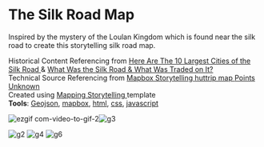# The Silk Road Map
 
Inspired by the mystery of the Loulan Kingdom which is found near the silk road to create this storytelling silk road map.
<div>
 Historical Content Referencing from <a href="[https://www.heritagedaily.com/2018/04/10-ancient-geoglyphs/118915](https://www.thecollector.com/silk-road-cities/#)">Here Are The 10 Largest Cities of the Silk Road
</a> &
<a href="[https://www.heritagedaily.com/2020/04/the-nazca-lines-interactive-map/127496](https://www.thecollector.com/what-was-the-silk-road/)">What Was the Silk Road & What Was Traded on It?
</a>
 </div>
 
 <div>
 Technical Source Referencing from <a href="https://connorrothschild.github.io">Mapbox Storytelling
</a> 
 <a href="[https://www.heritagedaily.com/2020/04/the-nazca-lines-interactive-map/127496](https://www.thecollector.com/what-was-the-silk-road/)](https://map.huttrip.com)">huttrip map
</a>
  <a href=" [ https://pointsunknown.nyc/web%20mapping/mapbox/2021/07/20/11A_MapboxStorytelling.html">Points Unknown
</a>
 </div>
 
  <div>
 Created using <a href="[https://connorrothschild.github.io](https://github.com/mapbox/storytelling)">Mapping Storytelling
</a> template

 </div>
 <strong>Tools</strong>: <ins>Geojson</ins>, <ins>mapbox</ins>, <ins>html</ins>, <ins>css</ins>, <ins>javascript</ins>

![ezgif com-video-to-gif-2](https://user-images.githubusercontent.com/112721395/233448881-d8d241ea-a454-4b44-a6df-55275d174452.gif)![g3](https://user-images.githubusercontent.com/112721395/233450655-b9ac79f6-a9cb-4a57-818c-8f8e02405081.jpeg)


![g2](https://user-images.githubusercontent.com/112721395/233450644-e99251a6-f418-4384-9a8d-ffb1865c5f6b.jpeg)
![g4](https://user-images.githubusercontent.com/112721395/233450657-9fe47fba-93ef-4bce-9ef9-565dd29b8477.jpeg)
![g6](https://user-images.githubusercontent.com/112721395/233450659-f6a7b46d-1804-4e96-a84e-4642f8d19d7d.jpeg)
